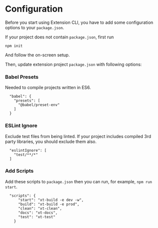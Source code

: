 # Configuration

Before you start using Extension CLI, you have to add some configuration options to your `package.json`.

If your project does not contain `package.json`, first run

```text
npm init
```

And follow the on-screen setup.

Then, update extension project `package.json` with following options:

### Babel Presets

Needed to compile projects written in ES6.

```text
  "babel": {
    "presets": [
      "@babel/preset-env"
    ]
  }
```

### ESLint Ignore

Exclude test files from being linted. If your project includes compiled 3rd party libraries, you should exclude them also.

```text
  "eslintIgnore": [
    "test/**/*"
  ]
```

### Add Scripts

Add these scripts to `package.json` then you can run, for example, `npm run start`.

```text
  "scripts": {
      "start": "xt-build -e dev -w",
      "build": "xt-build -e prod",
      "clean": "xt-clean",
      "docs": "xt-docs",
      "test": "xt-test"
    }
```

